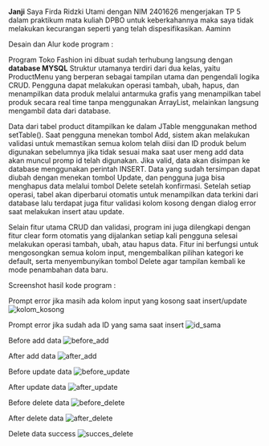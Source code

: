 **Janji**
Saya Firda Ridzki Utami dengan NIM 2401626 mengerjakan TP 5 dalam praktikum mata kuliah DPBO untuk keberkahannya maka saya tidak melakukan kecurangan seperti yang telah dispesifikasikan. Aaminn

Desain dan Alur kode program :

Program Toko Fashion ini dibuat sudah terhubung langsung dengan **database MYSQL** Struktur utamanya terdiri dari dua kelas, yaitu ProductMenu yang berperan sebagai tampilan utama dan pengendali logika CRUD. Pengguna dapat melakukan operasi tambah, ubah, hapus, dan menampilkan data produk melalui antarmuka grafis yang menampilkan tabel produk secara real time tanpa menggunakan ArrayList, melainkan langsung mengambil data dari database.

Data dari tabel product ditampilkan ke dalam JTable menggunakan method setTable(). Saat pengguna menekan tombol Add, sistem akan melakukan validasi untuk memastikan semua kolom telah diisi dan ID produk belum digunakan sebelumnya jika tidak sesuai maka saat user meng add data akan muncul promp id telah digunakan. Jika valid, data akan disimpan ke database menggunakan perintah INSERT. Data yang sudah tersimpan dapat diubah dengan menekan tombol Update, dan pengguna juga bisa menghapus data melalui tombol Delete setelah konfirmasi. Setelah setiap operasi, tabel akan diperbarui otomatis untuk menampilkan data terkini dari database lalu terdapat juga fitur validasi kolom kosong dengan dialog error saat melakukan insert atau update.

Selain fitur utama CRUD dan validasi, program ini juga dilengkapi dengan fitur clear form otomatis yang dijalankan setiap kali pengguna selesai melakukan operasi tambah, ubah, atau hapus data. Fitur ini berfungsi untuk mengosongkan semua kolom input, mengembalikan pilihan kategori ke default, serta menyembunyikan tombol Delete agar tampilan kembali ke mode penambahan data baru.

Screenshot hasil kode program :

Prompt error jika masih ada kolom input yang kosong saat insert/update
![kolom_kosong](https://github.com/user-attachments/assets/0dd3cc6c-0753-4c23-8c93-b44403d498d3)

Prompt error jika sudah ada ID yang sama saat insert
![id_sama](https://github.com/user-attachments/assets/2d5787b5-b4f4-474b-9f3c-fe10bcd99c2b)

Before add data
![before_add](https://github.com/user-attachments/assets/d181d712-bf9f-471e-b89c-037738a7d391)

After add data
![after_add](https://github.com/user-attachments/assets/56950ea1-283f-4b65-9b49-17b968da2d16)

Before update data
![before_update](https://github.com/user-attachments/assets/dcbaa191-8a72-46f8-a65d-4cd2a41474cf)

After update data
![after_update](https://github.com/user-attachments/assets/cda2af46-bd66-4bad-b346-73d86051c71e)

Before delete data
![before_delete](https://github.com/user-attachments/assets/14db29c1-5345-4c19-9608-980dd7099225)

After delete data
![after_delete](https://github.com/user-attachments/assets/c88cb909-01a7-437c-b319-5444b2b09e2a)

Delete data success
![succes_delete](https://github.com/user-attachments/assets/a6687a5c-aeee-476a-a994-3bc655f9ec84)


